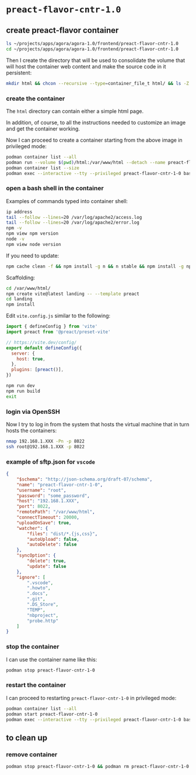 # `preact-flavor-cntr-1.0`

## create preact-flavor container

```bash
ls ~/projects/apps/agora/agora-1.0/frontend/preact-flavor-cntr-1.0
cd ~/projects/apps/agora/agora-1.0/frontend/preact-flavor-cntr-1.0
```

Then I create the directory that will be used to consolidate the volume that will host the container web content and make the source code in it persistent:

```bash
mkdir html && chcon --recursive --type=container_file_t html/ && ls -Z
```

### create the container

The `html` directory can contain either a simple html page.

In addition, of course, to all the instructions needed to customize an image and get the container working.

Now I can proceed to create a container starting from the above image in privileged mode:

```bash
podman container list --all
podman run --volume $(pwd)/html:/var/www/html --detach --name preact-flavor-cntr-1-0 --publish 5173:5173 --publish 8080:80 --publish 8443:443 --publish 8022:22 --pull=never node-app-img:1.0
podman container list --size
podman exec --interactive --tty --privileged preact-flavor-cntr-1-0 bash
```

### open a bash shell in the container

Examples of commands typed into container shell:

```bash
ip address
tail --follow --lines=20 /var/log/apache2/access.log
tail --follow --lines=20 /var/log/apache2/error.log
npm -v
npm view npm version
node -v
npm view node version
```

If you need to update:

```bash
npm cache clean -f && npm install -g n && n stable && npm install -g npm@latest
```

Scaffolding:

```bash
cd /var/www/html/
npm create vite@latest landing -- --template preact
cd landing
npm install
```

Edit `vite.config.js` similar to the following:

```js
import { defineConfig } from 'vite'
import preact from '@preact/preset-vite'

// https://vite.dev/config/
export default defineConfig({
  server: {
    host: true,
  },
  plugins: [preact()],
})
```

```bash
npm run dev
npm run build
exit
```

### login via OpenSSH

Now I try to log in from the system that hosts the virtual machine that in turn hosts the containers:

```bash
nmap 192.168.1.XXX -Pn -p 8022
ssh root@192.168.1.XXX -p 8022
```

### example of sftp.json for `vscode`

```json
{
    "$schema": "http://json-schema.org/draft-07/schema",
    "name": "preact-flavor-cntr-1-0",
    "username": "root",
    "password": "some_password",
    "host": "192.168.1.XXX",
    "port": 8022,
    "remotePath": "/var/www/html",
    "connectTimeout": 20000,
    "uploadOnSave": true,
    "watcher": {
        "files": "dist/*.{js,css}",
        "autoUpload": false,
        "autoDelete": false
    },
    "syncOption": {
        "delete": true,
        "update": false
    },
    "ignore": [
        ".vscode",
        ".howto",
        ".docs",
        ".git",
        ".DS_Store",
        "TEMP",
        "nbproject",
        "probe.http"
    ]
}
```

### stop the container

I can use the container name like this:

```bash
podman stop preact-flavor-cntr-1-0
```

### restart the container

I can proceed to restarting `preact-flavor-cntr-1-0` in privileged mode:

```bash
podman container list --all
podman start preact-flavor-cntr-1-0
podman exec --interactive --tty --privileged preact-flavor-cntr-1-0 bash
```

## to clean up

### remove container

```bash
podman stop preact-flavor-cntr-1-0 && podman rm preact-flavor-cntr-1-0
```
